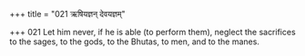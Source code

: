 +++
title = "021 ऋषियज्ञन् देवयज्ञम्"

+++
021	Let him never, if he is able (to perform them), neglect the sacrifices to the sages, to the gods, to the Bhutas, to men, and to the manes.